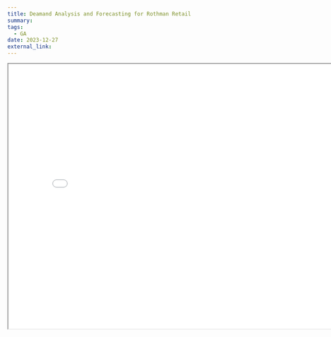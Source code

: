 ```yaml
---
title: Deamand Analysis and Forecasting for Rothman Retail
summary: 
tags:
  - GA
date: 2023-12-27
external_link: 
---
```

<iframe src="uploads/link/forecast.pdf" width="800" height="600"></iframe>